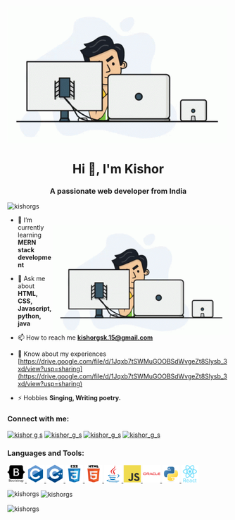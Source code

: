 ![logo](programmer.gif)


<h1 align="center">Hi 👋, I'm Kishor</h1>
<h3 align="center">A passionate web developer from India</h3>

<img align="right" alt="Coding" width="400" src="programmer.gif" style="transform:translateY(50px)">

<p align="left"> <img src="https://komarev.com/ghpvc/?username=kishorgs&label=Profile%20views&color=0e75b6&style=flat" alt="kishorgs" /> </p>

- 🌱 I’m currently learning **MERN stack development**

- 💬 Ask me about **HTML, CSS, Javascript, python, java**

- 📫 How to reach me **kishorgsk.15@gmail.com**

- 📄 Know about my experiences [https://drive.google.com/file/d/1Jqxb7tSWMuGOOBSdWvgeZt8Slysb_3xd/view?usp=sharing](https://drive.google.com/file/d/1Jqxb7tSWMuGOOBSdWvgeZt8Slysb_3xd/view?usp=sharing)

- ⚡ Hobbies **Singing, Writing poetry.**

<h3 align="left">Connect with me:</h3>
<p align="left">
<a href="https://linkedin.com/in/kishor g s" target="blank"><img align="center" src="https://raw.githubusercontent.com/rahuldkjain/github-profile-readme-generator/master/src/images/icons/Social/linked-in-alt.svg" alt="kishor g s" height="30" width="40" /></a>
<a href="https://fb.com/kishor_g_s" target="blank"><img align="center" src="https://raw.githubusercontent.com/rahuldkjain/github-profile-readme-generator/master/src/images/icons/Social/facebook.svg" alt="kishor_g_s" height="30" width="40" /></a>
<a href="https://instagram.com/kishor_g_s" target="blank"><img align="center" src="https://raw.githubusercontent.com/rahuldkjain/github-profile-readme-generator/master/src/images/icons/Social/instagram.svg" alt="kishor_g_s" height="30" width="40" /></a>
<a href="https://www.leetcode.com/kishor_g_s" target="blank"><img align="center" src="https://raw.githubusercontent.com/rahuldkjain/github-profile-readme-generator/master/src/images/icons/Social/leet-code.svg" alt="kishor_g_s" height="30" width="40" /></a>
</p>

<h3 align="left">Languages and Tools:</h3>
<p align="left"> <a href="https://getbootstrap.com" target="_blank" rel="noreferrer"> <img src="https://raw.githubusercontent.com/devicons/devicon/master/icons/bootstrap/bootstrap-plain-wordmark.svg" alt="bootstrap" width="40" height="40"/> </a> <a href="https://www.cprogramming.com/" target="_blank" rel="noreferrer"> <img src="https://raw.githubusercontent.com/devicons/devicon/master/icons/c/c-original.svg" alt="c" width="40" height="40"/> </a> <a href="https://www.w3schools.com/cpp/" target="_blank" rel="noreferrer"> <img src="https://raw.githubusercontent.com/devicons/devicon/master/icons/cplusplus/cplusplus-original.svg" alt="cplusplus" width="40" height="40"/> </a> <a href="https://www.w3schools.com/css/" target="_blank" rel="noreferrer"> <img src="https://raw.githubusercontent.com/devicons/devicon/master/icons/css3/css3-original-wordmark.svg" alt="css3" width="40" height="40"/> </a> <a href="https://www.w3.org/html/" target="_blank" rel="noreferrer"> <img src="https://raw.githubusercontent.com/devicons/devicon/master/icons/html5/html5-original-wordmark.svg" alt="html5" width="40" height="40"/> </a> <a href="https://www.java.com" target="_blank" rel="noreferrer"> <img src="https://raw.githubusercontent.com/devicons/devicon/master/icons/java/java-original.svg" alt="java" width="40" height="40"/> </a> <a href="https://developer.mozilla.org/en-US/docs/Web/JavaScript" target="_blank" rel="noreferrer"> <img src="https://raw.githubusercontent.com/devicons/devicon/master/icons/javascript/javascript-original.svg" alt="javascript" width="40" height="40"/> </a> <a href="https://www.oracle.com/" target="_blank" rel="noreferrer"> <img src="https://raw.githubusercontent.com/devicons/devicon/master/icons/oracle/oracle-original.svg" alt="oracle" width="40" height="40"/> </a> <a href="https://www.python.org" target="_blank" rel="noreferrer"> <img src="https://raw.githubusercontent.com/devicons/devicon/master/icons/python/python-original.svg" alt="python" width="40" height="40"/> </a> <a href="https://reactjs.org/" target="_blank" rel="noreferrer"> <img src="https://raw.githubusercontent.com/devicons/devicon/master/icons/react/react-original-wordmark.svg" alt="react" width="40" height="40"/> </a> </p>

<p><img align="left" src="https://github-readme-stats.vercel.app/api/top-langs?username=kishorgs&show_icons=true&locale=en&layout=compact" alt="kishorgs" /></p>

<p>&nbsp;<img align="center" src="https://github-readme-stats.vercel.app/api?username=kishorgs&show_icons=true&locale=en" alt="kishorgs" /></p>

<p><img align="center" src="https://github-readme-streak-stats.herokuapp.com/?user=kishorgs&" alt="kishorgs" /></p>
